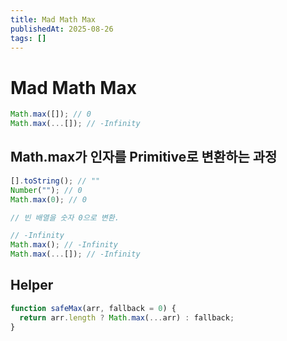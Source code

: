 ```yaml
---
title: Mad Math Max
publishedAt: 2025-08-26
tags: []
---
```


# Mad Math Max

```js
Math.max([]); // 0
Math.max(...[]); // -Infinity
```

## Math.max가 인자를 Primitive로 변환하는 과정

```js
[].toString(); // ""
Number(""); // 0
Math.max(0); // 0

// 빈 배열을 숫자 0으로 변환.

// -Infinity
Math.max(); // -Infinity
Math.max(...[]); // -Infinity
```

## Helper

```js
function safeMax(arr, fallback = 0) {
  return arr.length ? Math.max(...arr) : fallback;
}
```
